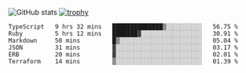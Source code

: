 ![GitHub stats](https://github-readme-stats.vercel.app/api?username=ksk001100&show_icons=true&theme=tokyonight)
[![trophy](https://github-profile-trophy.vercel.app/?username=ksk001100&theme=onedark)](https://github.com/ryo-ma/github-profile-trophy)

<!--START_SECTION:waka-->

```text
TypeScript   9 hrs 32 mins   ██████████████▒░░░░░░░░░░   56.75 %
Ruby         5 hrs 12 mins   ███████▓░░░░░░░░░░░░░░░░░   30.91 %
Markdown     50 mins         █▒░░░░░░░░░░░░░░░░░░░░░░░   05.04 %
JSON         31 mins         ▓░░░░░░░░░░░░░░░░░░░░░░░░   03.17 %
ERB          20 mins         ▓░░░░░░░░░░░░░░░░░░░░░░░░   02.01 %
Terraform    14 mins         ▒░░░░░░░░░░░░░░░░░░░░░░░░   01.39 %
```

<!--END_SECTION:waka-->
